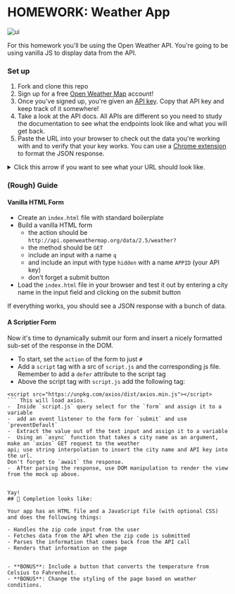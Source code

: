 # HOMEWORK: Weather App

![ui](https://media.git.generalassemb.ly/user/6387/files/ac9a086c-9fd8-11e8-9e0d-52091e56436b)

For this homework you'll be using the Open Weather API. You're going to be using vanilla JS to display data from the API.

### Set up
1. Fork and clone this repo
2. Sign up for a free [Open Weather Map](https://home.openweathermap.org/users/sign_up) account!
3. Once you've signed up, you're given an [API key](https://home.openweathermap.org/api_keys). Copy that API key and keep track of it somewhere!
4. Take a look at the API docs. All APIs are different so you need to study the documentation to see what the endpoints look like and what you will get back. 
5. Paste the URL into your browser to check out the data you're working with and to verify that your key works. You can use a [Chrome extension](https://chrome.google.com/webstore/detail/jsonview/chklaanhfefbnpoihckbnefhakgolnmc?hl=en) to format the JSON response.
<details>
  <summary>Click this arrow if you want to see what your URL should look like.</summary>
  
```
http://api.openweathermap.org/data/2.5/weather?q=10025,us?units=imperial&appid=[PUT YOUR API KEY HERE]
```
</details>

### (Rough) Guide

#### Vanilla HTML Form

- Create an `index.html` file with standard boilerplate
- Build a vanilla HTML form
	- the action should be `http://api.openweathermap.org/data/2.5/weather?`
	- the method should be `GET`
	- include an input with a name `q`
	- and include an input with type `hidden` with a name `APPID` (your API key)
	- don't forget a submit button
- Load the `index.html` file in your browser and test it out by entering a city name in the input field and clicking on the submit button


If everything works, you should see a JSON response with a bunch of data.

#### A Scriptier Form

Now it's time to dynamically submit our form and insert a nicely formatted sub-set of the response in the DOM.

- To start, set the `action` of the form to just `#`
- Add a `script` tag with a src of `script.js` and the corresponding js file.  Remember to add a `defer` attribute to the script tag
- Above the script tag with `script.js` add the following tag:
```
<script src="https://unpkg.com/axios/dist/axios.min.js"></script>
``` This will load axios.  
-  Inside `script.js` query select for the `form` and assign it to a variable
-  add an event listener to the form for `submit` and use `preventDefault`
-  Extract the value out of the text input and assign it to a variable
-  Using an `async` function that takes a city name as an argument, make an `axios` GET request to the weather
api; use string interpolation to insert the city name and API key into the url.
Don't forget to `await` the response.
-  After parsing the response, use DOM manipulation to render the view from the mock up above.  


Yay!
## 🚀 Completion looks like:

Your app has an HTML file and a JavaScript file (with optional CSS) and does the following things:

- Handles the zip code input from the user
- Fetches data from the API when the zip code is submitted
- Parses the information that comes back from the API call
- Renders that information on the page


- **BONUS**: Include a button that converts the temperature from Celsius to Fahrenheit.  
- **BONUS**: Change the styling of the page based on weather conditions. 
